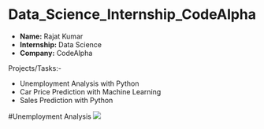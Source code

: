# Data_Science_Internship_CodeAlpha

<ul>
  <li><b>Name:</b> Rajat Kumar </li>
  <li><b>Internship:</b> Data Science</li>
  <li><b>Company:</b> CodeAlpha</li>
</ul>

Projects/Tasks:-
<ul>
  <li>Unemployment Analysis with Python</li>
  <li>Car Price Prediction with Machine Learning</li>
  <li>Sales Prediction with Python</li>
</ul>

#Unemployment Analysis
<img src="Bar Unemploy_Region.png" />
